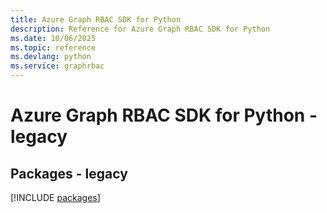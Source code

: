 ```yaml
---
title: Azure Graph RBAC SDK for Python
description: Reference for Azure Graph RBAC SDK for Python
ms.date: 10/06/2025
ms.topic: reference
ms.devlang: python
ms.service: graphrbac
---
```

# Azure Graph RBAC SDK for Python - legacy
## Packages - legacy
[!INCLUDE [packages](graph-rbac-index.md)]